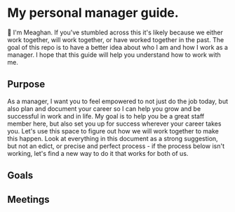 # My personal manager guide.
:wave: I'm Meaghan. If you've stumbled across this it's likely because we either work together, will work together, or have worked together in the past. The goal of this repo is to have a better idea about who I am and how I work as a manager. I hope that this guide will help you understand how to work with me.

## Purpose
As a manager, I want you to feel empowered to not just do the job today, but also plan and document your career so I can help you grow and be successful in work and in life. My goal is to help you be a great staff member here, but also set you up for success wherever your career takes you. Let's use this space to figure out how we will work together to make this happen. Look at everything in this document as a strong suggestion, but not an edict, or precise and perfect process - if the process below isn't working, let's find a new way to do it that works for both of us.

## Goals

## Meetings

